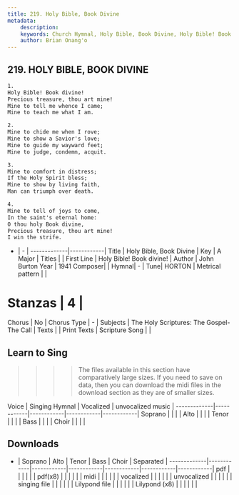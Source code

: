 ```yaml
---
title: 219. Holy Bible, Book Divine
metadata:
    description: 
    keywords: Church Hymnal, Holy Bible, Book Divine, Holy Bible! Book divine!, 
    author: Brian Onang'o
---
```



## 219. HOLY BIBLE, BOOK DIVINE

```txt
1.
Holy Bible! Book divine! 
Precious treasure, thou art mine! 
Mine to tell me whence I came; 
Mine to teach me what I am. 

2.
Mine to chide me when I rove; 
Mine to show a Savior's love; 
Mine to guide my wayward feet; 
Mine to judge, condemn, acquit. 

3.
Mine to comfort in distress; 
If the Holy Spirit bless; 
Mine to show by living faith, 
Man can triumph over death. 

4.
Mine to tell of joys to come, 
In the saint's eternal home: 
O thou holy Book divine, 
Precious treasure, thou art mine! 
I win the strife.

```

- |   -  |
-------------|------------|
Title | Holy Bible, Book Divine |
Key | A Major |
Titles |  |
First Line | Holy Bible! Book divine! |
Author | John Burton
Year | 1941
Composer|  |
Hymnal|  - |
Tune| HORTON |
Metrical pattern | |
# Stanzas | 4 |
Chorus | No |
Chorus Type | - |
Subjects | The Holy Scriptures: The Gospel-The Call |
Texts |  |
Print Texts | 
Scripture Song |  |
  
## Learn to Sing

>>>> The files available in this section have comparatively large sizes. If you need to save on data, then you can download the midi files in the download section as they are of smaller sizes.

Voice |  Singing Hymnal | Vocalized | unvocalized music |
-------------|------------|------------|------------|------------|
Soprano | | | |
Alto | | | |
Tenor | | | |
Bass | | | |
Choir | | | |

## Downloads

- |  Soprano | Alto | Tenor | Bass | Choir | Separated |
-------------|------------|------------|------------|------------|------------|------------|
pdf | | | | | |
pdf(x8) | | | | | |
midi | | | | | |
vocalized | | | | | |
unvocalized | | | | | |
singing file | | | | | |
Lilypond file | | | | | |
Lilypond (x8) | | | | | |
  